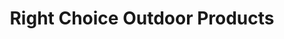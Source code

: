 ---
title: "Right Choice Outdoor Products"
url: /siloam-springs/right-choice-outdoor-products/
shop: Platzpflege
---
